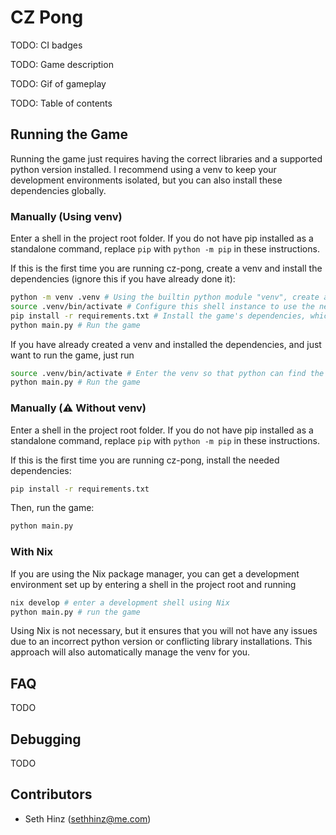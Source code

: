 # CZ Pong

TODO: CI badges

TODO: Game description

TODO: Gif of gameplay

TODO: Table of contents

## Running the Game
Running the game just requires having the correct libraries and a supported python version installed. I recommend using a venv to keep your development environments isolated, but you can also install these dependencies globally.
### Manually (Using venv)
Enter a shell in the project root folder. If you do not have pip installed as a standalone command, replace `pip` with
`python -m pip` in these instructions.

If this is the first time you are running cz-pong, create a venv and install
the dependencies (ignore this if you have already done it):
```sh
python -m venv .venv # Using the builtin python module "venv", create a virtual environment at ~/.venv.
source .venv/bin/activate # Configure this shell instance to use the new venv
pip install -r requirements.txt # Install the game's dependencies, which are listed in the file `requirements.txt`
python main.py # Run the game
```

If you have already created a venv and installed the dependencies, and just want to run the game, just run
```sh
source .venv/bin/activate # Enter the venv so that python can find the game's dependencies
python main.py # Run the game
```

### Manually (⚠️ Without venv)
Enter a shell in the project root folder. If you do not have pip installed as a standalone command, replace `pip` with
`python -m pip` in these instructions.

If this is the first time you are running cz-pong, install the needed dependencies:
```sh
pip install -r requirements.txt
```

Then, run the game:
```sh
python main.py
```

### With Nix
If you are using the Nix package manager, you can get a development environment set up by entering a shell
in the project root and running
```sh
nix develop # enter a development shell using Nix
python main.py # run the game
```

Using Nix is not necessary, but it ensures that you will not have any issues due to an incorrect python version
or conflicting library installations. This approach will also automatically manage the venv for you.

## FAQ
TODO

## Debugging
TODO

## Contributors
- Seth Hinz ([sethhinz@me.com](mailto:sethhinz@me.com))